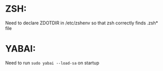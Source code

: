 ZSH:
=======================
Need to declare ZDOTDIR in /etc/zshenv so that zsh correctly finds .zsh* file

YABAI:
=======================
Need to run `sudo yabai --load-sa` on startup
